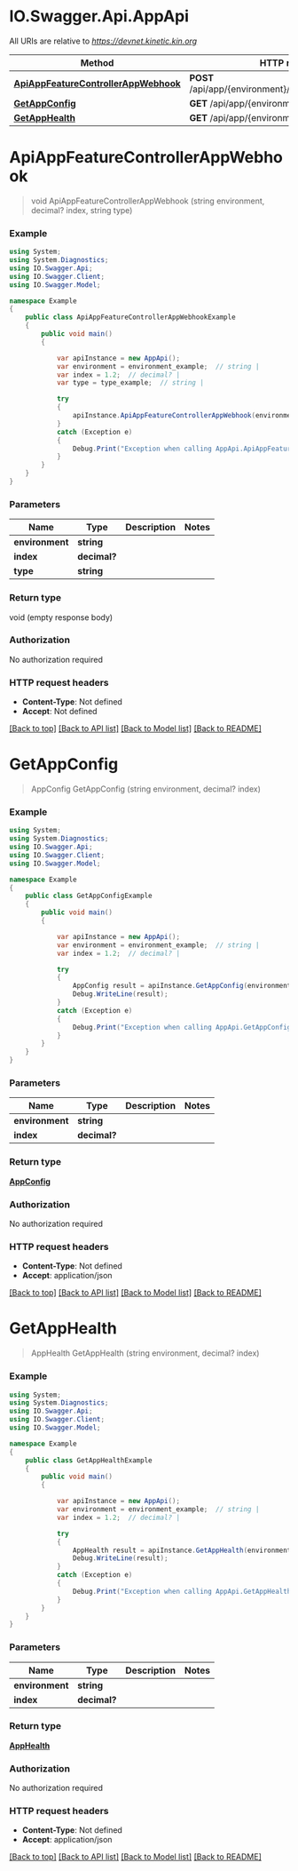 # IO.Swagger.Api.AppApi

All URIs are relative to *https://devnet.kinetic.kin.org*

Method | HTTP request | Description
------------- | ------------- | -------------
[**ApiAppFeatureControllerAppWebhook**](AppApi.md#apiappfeaturecontrollerappwebhook) | **POST** /api/app/{environment}/{index}/webhook/{type} | 
[**GetAppConfig**](AppApi.md#getappconfig) | **GET** /api/app/{environment}/{index}/config | 
[**GetAppHealth**](AppApi.md#getapphealth) | **GET** /api/app/{environment}/{index}/health | 

<a name="apiappfeaturecontrollerappwebhook"></a>
# **ApiAppFeatureControllerAppWebhook**
> void ApiAppFeatureControllerAppWebhook (string environment, decimal? index, string type)



### Example
```csharp
using System;
using System.Diagnostics;
using IO.Swagger.Api;
using IO.Swagger.Client;
using IO.Swagger.Model;

namespace Example
{
    public class ApiAppFeatureControllerAppWebhookExample
    {
        public void main()
        {

            var apiInstance = new AppApi();
            var environment = environment_example;  // string | 
            var index = 1.2;  // decimal? | 
            var type = type_example;  // string | 

            try
            {
                apiInstance.ApiAppFeatureControllerAppWebhook(environment, index, type);
            }
            catch (Exception e)
            {
                Debug.Print("Exception when calling AppApi.ApiAppFeatureControllerAppWebhook: " + e.Message );
            }
        }
    }
}
```

### Parameters

Name | Type | Description  | Notes
------------- | ------------- | ------------- | -------------
 **environment** | **string**|  | 
 **index** | **decimal?**|  | 
 **type** | **string**|  | 

### Return type

void (empty response body)

### Authorization

No authorization required

### HTTP request headers

 - **Content-Type**: Not defined
 - **Accept**: Not defined

[[Back to top]](#) [[Back to API list]](../README.md#documentation-for-api-endpoints) [[Back to Model list]](../README.md#documentation-for-models) [[Back to README]](../README.md)

<a name="getappconfig"></a>
# **GetAppConfig**
> AppConfig GetAppConfig (string environment, decimal? index)



### Example
```csharp
using System;
using System.Diagnostics;
using IO.Swagger.Api;
using IO.Swagger.Client;
using IO.Swagger.Model;

namespace Example
{
    public class GetAppConfigExample
    {
        public void main()
        {

            var apiInstance = new AppApi();
            var environment = environment_example;  // string | 
            var index = 1.2;  // decimal? | 

            try
            {
                AppConfig result = apiInstance.GetAppConfig(environment, index);
                Debug.WriteLine(result);
            }
            catch (Exception e)
            {
                Debug.Print("Exception when calling AppApi.GetAppConfig: " + e.Message );
            }
        }
    }
}
```

### Parameters

Name | Type | Description  | Notes
------------- | ------------- | ------------- | -------------
 **environment** | **string**|  | 
 **index** | **decimal?**|  | 

### Return type

[**AppConfig**](AppConfig.md)

### Authorization

No authorization required

### HTTP request headers

 - **Content-Type**: Not defined
 - **Accept**: application/json

[[Back to top]](#) [[Back to API list]](../README.md#documentation-for-api-endpoints) [[Back to Model list]](../README.md#documentation-for-models) [[Back to README]](../README.md)

<a name="getapphealth"></a>
# **GetAppHealth**
> AppHealth GetAppHealth (string environment, decimal? index)



### Example
```csharp
using System;
using System.Diagnostics;
using IO.Swagger.Api;
using IO.Swagger.Client;
using IO.Swagger.Model;

namespace Example
{
    public class GetAppHealthExample
    {
        public void main()
        {

            var apiInstance = new AppApi();
            var environment = environment_example;  // string | 
            var index = 1.2;  // decimal? | 

            try
            {
                AppHealth result = apiInstance.GetAppHealth(environment, index);
                Debug.WriteLine(result);
            }
            catch (Exception e)
            {
                Debug.Print("Exception when calling AppApi.GetAppHealth: " + e.Message );
            }
        }
    }
}
```

### Parameters

Name | Type | Description  | Notes
------------- | ------------- | ------------- | -------------
 **environment** | **string**|  | 
 **index** | **decimal?**|  | 

### Return type

[**AppHealth**](AppHealth.md)

### Authorization

No authorization required

### HTTP request headers

 - **Content-Type**: Not defined
 - **Accept**: application/json

[[Back to top]](#) [[Back to API list]](../README.md#documentation-for-api-endpoints) [[Back to Model list]](../README.md#documentation-for-models) [[Back to README]](../README.md)

